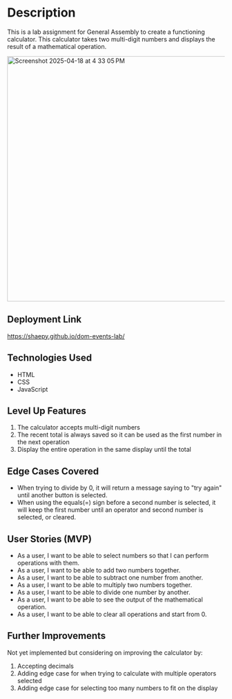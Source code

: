 
# Description
This is a lab assignment for General Assembly to create a functioning calculator. This calculator takes two multi-digit numbers and displays the result of a mathematical operation.

<img width="568" alt="Screenshot 2025-04-18 at 4 33 05 PM" src="https://github.com/user-attachments/assets/26812bfa-455e-4d2e-a777-21406ad49ce9" />

## Deployment Link
https://shaepy.github.io/dom-events-lab/

## Technologies Used
* HTML
* CSS
* JavaScript

## Level Up Features
1. The calculator accepts multi-digit numbers
2. The recent total is always saved so it can be used as the first number in the next operation
3. Display the entire operation in the same display until the total

## Edge Cases Covered
* When trying to divide by 0, it will return a message saying to "try again" until another button is selected.
* When using the equals(=) sign before a second number is selected, it will keep the first number until an operator and second number is selected, or cleared.

## User Stories (MVP)
* As a user, I want to be able to select numbers so that I can perform operations with them.
* As a user, I want to be able to add two numbers together.
* As a user, I want to be able to subtract one number from another.
* As a user, I want to be able to multiply two numbers together.
* As a user, I want to be able to divide one number by another.
* As a user, I want to be able to see the output of the mathematical operation.
* As a user, I want to be able to clear all operations and start from 0.

## Further Improvements
Not yet implemented but considering on improving the calculator by:

1. Accepting decimals
2. Adding edge case for when trying to calculate with multiple operators selected
3. Adding edge case for selecting too many numbers to fit on the display
